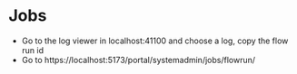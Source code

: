# Jobs

- Go to the log viewer in localhost:41100 and choose a log, copy the flow run id
- Go to https://localhost:5173/portal/systemadmin/jobs/flowrun/<flow-run-id>